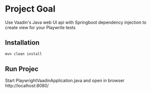 # Project Goal

Use Vaadin's Java web UI api with Springboot dependency injection to create view for your Playwrite tests

## Installation


```bash
mvn clean install
```

## Run Projec

Start PlaywrightVaadinApplication.java
and
open in browser http://localhost:8080/
